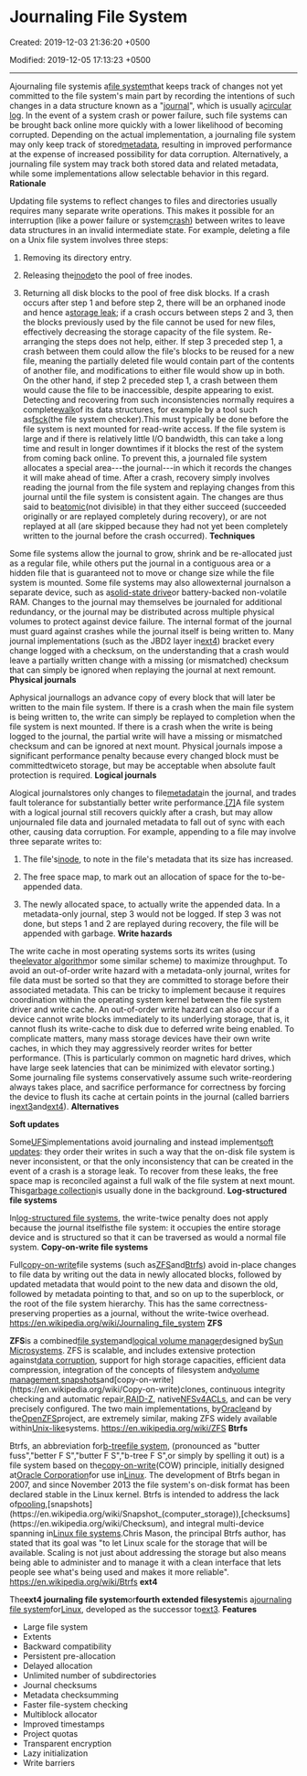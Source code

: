 # Journaling File System

Created: 2019-12-03 21:36:20 +0500

Modified: 2019-12-05 17:13:23 +0500

---

Ajournaling file systemis a[file system](https://en.wikipedia.org/wiki/File_system)that keeps track of changes not yet committed to the file system's main part by recording the intentions of such changes in a data structure known as a "[journal](https://en.wikipedia.org/wiki/Journal_(computing))", which is usually a[circular log](https://en.wikipedia.org/wiki/Circular_log). In the event of a system crash or power failure, such file systems can be brought back online more quickly with a lower likelihood of becoming corrupted.
Depending on the actual implementation, a journaling file system may only keep track of stored[metadata](https://en.wikipedia.org/wiki/Metadata), resulting in improved performance at the expense of increased possibility for data corruption. Alternatively, a journaling file system may track both stored data and related metadata, while some implementations allow selectable behavior in this regard.
**Rationale**

Updating file systems to reflect changes to files and directories usually requires many separate write operations. This makes it possible for an interruption (like a power failure or system[crash](https://en.wikipedia.org/wiki/Crash_(computing))) between writes to leave data structures in an invalid intermediate state.
For example, deleting a file on a Unix file system involves three steps:

1.  Removing its directory entry.

2.  Releasing the[inode](https://en.wikipedia.org/wiki/Inode)to the pool of free inodes.

3.  Returning all disk blocks to the pool of free disk blocks.
If a crash occurs after step 1 and before step 2, there will be an orphaned inode and hence a[storage leak](https://en.wikipedia.org/wiki/Storage_leak); if a crash occurs between steps 2 and 3, then the blocks previously used by the file cannot be used for new files, effectively decreasing the storage capacity of the file system. Re-arranging the steps does not help, either. If step 3 preceded step 1, a crash between them could allow the file's blocks to be reused for a new file, meaning the partially deleted file would contain part of the contents of another file, and modifications to either file would show up in both. On the other hand, if step 2 preceded step 1, a crash between them would cause the file to be inaccessible, despite appearing to exist.
Detecting and recovering from such inconsistencies normally requires a complete[walk](https://en.wikipedia.org/wiki/Glossary_of_graph_theory_terms#walk)of its data structures, for example by a tool such as[fsck](https://en.wikipedia.org/wiki/Fsck)(the file system checker).This must typically be done before the file system is next mounted for read-write access. If the file system is large and if there is relatively little I/O bandwidth, this can take a long time and result in longer downtimes if it blocks the rest of the system from coming back online.
To prevent this, a journaled file system allocates a special area---the journal---in which it records the changes it will make ahead of time. After a crash, recovery simply involves reading the journal from the file system and replaying changes from this journal until the file system is consistent again. The changes are thus said to be[atomic](https://en.wikipedia.org/wiki/Atomicity_(database_systems))(not divisible) in that they either succeed (succeeded originally or are replayed completely during recovery), or are not replayed at all (are skipped because they had not yet been completely written to the journal before the crash occurred).
**Techniques**

Some file systems allow the journal to grow, shrink and be re-allocated just as a regular file, while others put the journal in a contiguous area or a hidden file that is guaranteed not to move or change size while the file system is mounted. Some file systems may also allowexternal journalson a separate device, such as a[solid-state drive](https://en.wikipedia.org/wiki/Solid-state_drive)or battery-backed non-volatile RAM. Changes to the journal may themselves be journaled for additional redundancy, or the journal may be distributed across multiple physical volumes to protect against device failure.
The internal format of the journal must guard against crashes while the journal itself is being written to. Many journal implementations (such as the JBD2 layer in[ext4](https://en.wikipedia.org/wiki/Ext4)) bracket every change logged with a checksum, on the understanding that a crash would leave a partially written change with a missing (or mismatched) checksum that can simply be ignored when replaying the journal at next remount.
**Physical journals**

Aphysical journallogs an advance copy of every block that will later be written to the main file system. If there is a crash when the main file system is being written to, the write can simply be replayed to completion when the file system is next mounted. If there is a crash when the write is being logged to the journal, the partial write will have a missing or mismatched checksum and can be ignored at next mount.
Physical journals impose a significant performance penalty because every changed block must be committedtwiceto storage, but may be acceptable when absolute fault protection is required.
**Logical journals**

Alogical journalstores only changes to file[metadata](https://en.wikipedia.org/wiki/Metadata)in the journal, and trades fault tolerance for substantially better write performance.[[7]](https://en.wikipedia.org/wiki/Journaling_file_system#cite_note-7)A file system with a logical journal still recovers quickly after a crash, but may allow unjournaled file data and journaled metadata to fall out of sync with each other, causing data corruption.
For example, appending to a file may involve three separate writes to:

1.  The file's[inode](https://en.wikipedia.org/wiki/Inode), to note in the file's metadata that its size has increased.

2.  The free space map, to mark out an allocation of space for the to-be-appended data.

3.  The newly allocated space, to actually write the appended data.
In a metadata-only journal, step 3 would not be logged. If step 3 was not done, but steps 1 and 2 are replayed during recovery, the file will be appended with garbage.
**Write hazards**

The write cache in most operating systems sorts its writes (using the[elevator algorithm](https://en.wikipedia.org/wiki/Elevator_algorithm)or some similar scheme) to maximize throughput. To avoid an out-of-order write hazard with a metadata-only journal, writes for file data must be sorted so that they are committed to storage before their associated metadata. This can be tricky to implement because it requires coordination within the operating system kernel between the file system driver and write cache. An out-of-order write hazard can also occur if a device cannot write blocks immediately to its underlying storage, that is, it cannot flush its write-cache to disk due to deferred write being enabled.
To complicate matters, many mass storage devices have their own write caches, in which they may aggressively reorder writes for better performance. (This is particularly common on magnetic hard drives, which have large seek latencies that can be minimized with elevator sorting.) Some journaling file systems conservatively assume such write-reordering always takes place, and sacrifice performance for correctness by forcing the device to flush its cache at certain points in the journal (called barriers in[ext3](https://en.wikipedia.org/wiki/Ext3)and[ext4](https://en.wikipedia.org/wiki/Ext4)).
**Alternatives**

**Soft updates**

Some[UFS](https://en.wikipedia.org/wiki/Unix_File_System)implementations avoid journaling and instead implement[soft updates](https://en.wikipedia.org/wiki/Soft_updates): they order their writes in such a way that the on-disk file system is never inconsistent, or that the only inconsistency that can be created in the event of a crash is a storage leak. To recover from these leaks, the free space map is reconciled against a full walk of the file system at next mount. This[garbage collection](https://en.wikipedia.org/wiki/Garbage_collection_(computer_science))is usually done in the background.
**Log-structured file systems**

In[log-structured file systems](https://en.wikipedia.org/wiki/Log-structured_file_system), the write-twice penalty does not apply because the journal itselfisthe file system: it occupies the entire storage device and is structured so that it can be traversed as would a normal file system.
**Copy-on-write file systems**

Full[copy-on-write](https://en.wikipedia.org/wiki/Copy-on-write)file systems (such as[ZFS](https://en.wikipedia.org/wiki/ZFS)and[Btrfs](https://en.wikipedia.org/wiki/Btrfs)) avoid in-place changes to file data by writing out the data in newly allocated blocks, followed by updated metadata that would point to the new data and disown the old, followed by metadata pointing to that, and so on up to the superblock, or the root of the file system hierarchy. This has the same correctness-preserving properties as a journal, without the write-twice overhead.
<https://en.wikipedia.org/wiki/Journaling_file_system>
**ZFS**

**ZFS**is a combined[file system](https://en.wikipedia.org/wiki/File_system)and[logical volume manager](https://en.wikipedia.org/wiki/Logical_volume_management)designed by[Sun Microsystems](https://en.wikipedia.org/wiki/Sun_Microsystems). ZFS is scalable, and includes extensive protection against[data corruption](https://en.wikipedia.org/wiki/Data_corruption), support for high storage capacities, efficient data compression, integration of the concepts of filesystem and[volume management](https://en.wikipedia.org/wiki/Volume_(computing)),[snapshots](https://en.wikipedia.org/wiki/Snapshot_(computer_storage))and[copy-on-write](https://en.wikipedia.org/wiki/Copy-on-write)clones, continuous integrity checking and automatic repair,[RAID-Z](https://en.wikipedia.org/wiki/ZFS#RAID-Z), native[NFSv4](https://en.wikipedia.org/wiki/NFSv4)[ACLs](https://en.wikipedia.org/wiki/Access_control_lists), and can be very precisely configured. The two main implementations, by[Oracle](https://en.wikipedia.org/wiki/Oracle_Corporation)and by the[OpenZFS](https://en.wikipedia.org/wiki/OpenZFS)project, are extremely similar, making ZFS widely available within[Unix-like](https://en.wikipedia.org/wiki/Unix-like)systems.
<https://en.wikipedia.org/wiki/ZFS>
**Btrfs**

Btrfs, an abbreviation for[b-tree](https://en.wikipedia.org/wiki/B-tree)[file system](https://en.wikipedia.org/wiki/File_system), (pronounced as "butter fuss","better F S","butter F S","b-tree F S",or simply by spelling it out) is a file system based on the[copy-on-write](https://en.wikipedia.org/wiki/Copy-on-write#In_computer_storage)(COW) principle, initially designed at[Oracle Corporation](https://en.wikipedia.org/wiki/Oracle_Corporation)for use in[Linux](https://en.wikipedia.org/wiki/Linux). The development of Btrfs began in 2007, and since November 2013 the file system's on-disk format has been declared stable in the Linux kernel.
Btrfs is intended to address the lack of[pooling](https://en.wikipedia.org/wiki/Pool_(computer_science)),[snapshots](https://en.wikipedia.org/wiki/Snapshot_(computer_storage)),[checksums](https://en.wikipedia.org/wiki/Checksum), and integral multi-device spanning in[Linux file systems](https://en.wikipedia.org/wiki/Linux_file_systems).Chris Mason, the principal Btrfs author, has stated that its goal was "to let Linux scale for the storage that will be available. Scaling is not just about addressing the storage but also means being able to administer and to manage it with a clean interface that lets people see what's being used and makes it more reliable".
<https://en.wikipedia.org/wiki/Btrfs>
**ext4**

The**ext4 journaling file system**or**fourth extended filesystem**is a[journaling file system](https://en.wikipedia.org/wiki/Journaling_file_system)for[Linux](https://en.wikipedia.org/wiki/Linux), developed as the successor to[ext3](https://en.wikipedia.org/wiki/Ext3).
**Features**
-   Large file system
-   Extents
-   Backward compatibility
-   Persistent pre-allocation
-   Delayed allocation
-   Unlimited number of subdirectories
-   Journal checksums
-   Metadata checksumming
-   Faster file-system checking
-   Multiblock allocator
-   Improved timestamps
-   Project quotas
-   Transparent encryption
-   Lazy initialization
-   Write barriers
